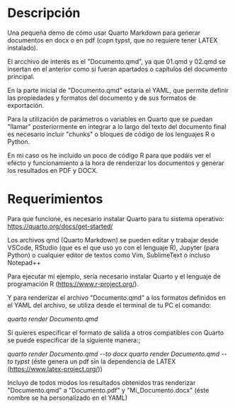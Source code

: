 # Descripción

Una pequeña demo de cómo usar Quarto Markdown para generar documentos en docx o en pdf (copn typst, que no requiere tener LATEX instalado).

El arcchivo de interés es el "Documento.qmd", ya que 01.qmd y 02.qmd se insertan en el anterior como si fueran apartados o capítulos del documento principal.

En la parte inicial de "Documento.qmd" estaría el YAML, que permite definir las propiedades y formatos del documento y de sus formatos de exportación.

Para la utilización de parámetros o variables en Quarto que se puedan "llamar" posteriormente en integrar a lo largo del texto del documento final es necesario incluir "chunks" o bloques de código de los lenguajes R o Python.

En mi caso os he incluido un poco de código R para que podáis ver el efecto y funcionamiento a la hora de renderizar los documentos y generar los resultados en PDF y DOCX.

# Requerimientos

Para que funcione, es necesario instalar Quarto para tu sistema operativo: https://quarto.org/docs/get-started/

Los archivos qmd (Quarto Markdown) se pueden editar y trabajar desde VSCode, RStudio (que es el que uso yo con el lenguaje R), Jupyter (para Python) o cualquier editor de textos como Vim, SublimeText o incluso Notepad++

Para ejecutar mi ejemplo, sería necesario instalar Quarto y el lenguaje de programación R (https://www.r-project.org/).

Y para renderizar el archivo "Documento.qmd" a los formatos definidos en el YAML del archivo, se utiliza desde el terminal de tu PC el comando:

*quarto render Documento.qmd*

Si quieres especificar el formato de salida a otros compatibles con Quarto se puede especificar de la siguiente manera:;

*quarto render Documento.qmd --to docx*
*quarto render Documento.qmd --to typst* (éste genera un pdf sin la dependencia de LATEX (https://www.latex-project.org/))

Incluyo de todos modos los resultados obtenidos tras renderizar "Documento.qmd" a "Documento.pdf" y "Mi_Documento.docx" (éste nombre se ha personalizado en el YAML)
